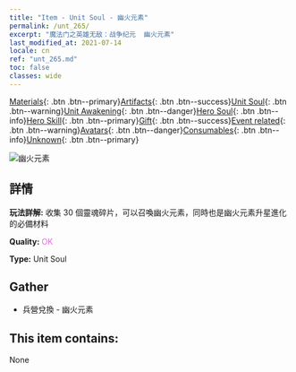 ```yaml
---
title: "Item - Unit Soul - 幽火元素"
permalink: /unt_265/
excerpt: "魔法门之英雄无敌：战争纪元  幽火元素"
last_modified_at: 2021-07-14
locale: cn
ref: "unt_265.md"
toc: false
classes: wide
---
```

 [Materials](/ItemsCN/){: .btn .btn--primary}[Artifacts](/ItemsCN/Artifacts/){: .btn .btn--success}[Unit Soul](/ItemsCN/UnitSoul/){: .btn .btn--warning}[Unit Awakening](/ItemsCN/UnitAwakening/){: .btn .btn--danger}[Hero Soul](/ItemsCN/HeroSoul/){: .btn .btn--info}[Hero Skill](/ItemsCN/HeroSkill/){: .btn .btn--primary}[Gift](/ItemsCN/Gift/){: .btn .btn--success}[Event related](/ItemsCN/Events/){: .btn .btn--warning}[Avatars](/ItemsCN/Avatars/){: .btn .btn--danger}[Consumables](/ItemsCN/Consumables/){: .btn .btn--info}[Unknown](/ItemsCN/Unknown/){: .btn .btn--primary}

 ![幽火元素](/images/u/ti_liehuoyuansu.jpg)

## 詳情
 **玩法詳解:** 收集 30 個靈魂碎片，可以召喚幽火元素，同時也是幽火元素升星進化的必備材料

 **Quality:** <span style="color: #DA70D6">OK</span>

 **Type:** Unit Soul

## Gather

*    兵營兌換 - 幽火元素 

## This item contains:

  None

